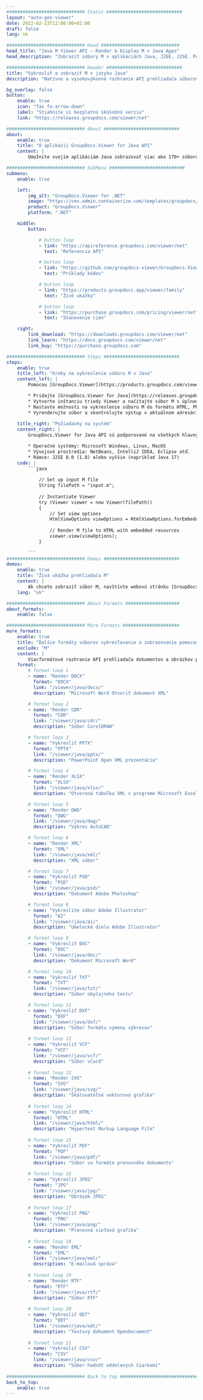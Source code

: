 ```yaml
---
############################# Static ############################
layout: "auto-gen-viewer"
date: 2022-02-23T12:00:00+02:00
draft: false
lang: sk

############################# Head #############################
head_title: "Java M Viewer API – Render & Display M v Java Apps"
head_description: "Zobraziť súbory M v aplikáciách Java, J2EE, J2SE. Podporuje prezeranie 170+ formátov dokumentov a obrázkov v režime HTML, PDF alebo obrázkov s pokročilými funkciami na správu možností zobrazenia dokumentov."

############################# Header ############################
title: "Vykresliť a zobraziť M v jazyku Java" 
description: "Natívne a vysokovýkonné rozhranie API prehliadača súborov M pre aplikácie založené na Java, J2EE a J2SE, ktoré podporuje širokú škálu ďalších funkcií na prispôsobenie vzhľadu formátu výstupného dokumentu." 

bg_overlay: false
button:
    enable: true
    icon: "fas fa-arrow-down"
    label: "Stiahnite si bezplatnú skúšobnú verziu"
    link: "https://releases.groupdocs.com/viewer/net"

############################# About ############################
about:
    enable: true
    title: "O aplikácii GroupDocs.Viewer for Java API" 
    content: |
        Umožnite svojim aplikáciám Java zobrazovať viac ako 170+ súborových formátov v HTML, PDF alebo obrázkových režimoch pomocou GroupDocs.Viewer pre Java API bez akéhokoľvek ďalšieho nainštalovaného softvéru; ako je Microsoft Office, Apache Open Office, Adobe Acrobat Reader atď. Vývojári môžu jednoducho prezerať všetky populárne obrázky a typy dokumentov vrátane Microsoft Office, OpenDocument, HTML, PDF, Archive, Diagrams, Photoshop, AutoCAD a formáty programovacích jazykov v rámci aplikácií Java s rýchle a najkvalitnejšie vykresľovanie.

############################# SubMenu ############################
submenu:
    enable: true

    left:
        img_alt: "GroupDocs.Viewer for .NET"
        image: "https://cms.admin.containerize.com/templates/groupdocs/images/product-logos/90x90-noborder/groupdocs-viewer-net.png"
        product: "GroupDocs.Viewer"
        platform: ".NET"

    middle:
        button:

            # button loop
            - link: "https://apireference.groupdocs.com/viewer/net"
              text: "Referencia API"

            # button loop
            - link: "https://github.com/groupdocs-viewer/GroupDocs.Viewer-for-.NET"
              text: "Príklady kódov"

            # button loop
            - link: "https://products.groupdocs.app/viewer/family"
              text: "Živé ukážky"

            # button loop
            - link: "https://purchase.groupdocs.com/pricing/viewer/net"
              text: "Stanovenie cien"

    right:
        link_download: "https://downloads.groupdocs.com/viewer/net"
        link_learn: "https://docs.groupdocs.com/viewer/net"
        link_buy: "https://purchase.groupdocs.com"

############################# Steps ############################
steps:
    enable: true
    title_left: "Kroky na vykreslenie súboru M v Java" 
    content_left: |
        Pomocou [GroupDocs.Viewer](https://products.groupdocs.com/viewer/java/) môžete vykresliť M do HTML, JPEG, PNG alebo PDF v niekoľkých krokoch.

        * Pridajte [GroupDocs.Viewer for Java](https://releases.groupdocs.com/viewer/java/) ako závislosť k svojmu projektu. 
        * Vytvorte inštanciu triedy Viewer a načítajte súbor M s úplnou cestou. 
        * Nastavte možnosti na vykreslenie súboru M do formátu HTML, PNG, JPEG alebo PDF. 
        * Vyrenderujte súbor a skontrolujte výstup v aktuálnom adresári. 
        
    title_right: "Požiadavky na systém" 
    content_right: |
        GroupDocs.Viewer for Java API sú podporované na všetkých hlavných platformách a operačných systémoch. Pred spustením nižšie uvedeného kódu sa uistite, že máte vo svojom systéme nainštalované nasledujúce predpoklady.

        * Operačné systémy: Microsoft Windows, Linux, MacOS 
        * Vývojové prostredia: NetBeans, IntelliJ IDEA, Eclipse atď. 
        * Rámce: J2SE 8.0 (1.8) alebo vyššie (napríklad Java 17) 
    code: |
        ```java
                        
            // Set up input M file
            String filePath = "input.m";
        
            // Instantiate Viewer
            try (Viewer viewer = new Viewer(filePath))
            {
            	// Set view options 
            	HtmlViewOptions viewOptions = HtmlViewOptions.forEmbeddedResources();
                    
            	// Render M file to HTML with embedded resources
            	viewer.view(viewOptions);
            }
             
        ```
############################# Demos ############################
demos:
    enable: true
    title: "Živá ukážka prehliadača M"
    content: |
        Ak chcete zobraziť súbor M, navštívte webovú stránku [GroupDocs.Viewer Online Apps](https://products.groupdocs.app/viewer/m).
    lang: "sk"

############################# About Formats ####################
about_formats:
    enable: false

############################# More Formats #####################
more_formats:
    enable: true
    title: "Ďalšie formáty súborov vykresľovanie a zobrazovanie pomocou Java"
    exclude: "M"
    content: |
        Viacformátové rozhranie API prehliadača dokumentov a obrázkov pre Java. Pozrite si niektoré z populárnych formátov súborov nižšie bez akýchkoľvek externých prehliadačov.
    format: 
        # format loop 1
        - name: "Render DOCX"
          format: "DOCX"
          link: "/viewer/java/docx/"
          description: "Microsoft Word Otvoriť dokument XML" 

        # format loop 2
        - name: "Render CDR" 
          format: "CDR"
          link: "/viewer/java/cdr/"
          description: "Súbor CorelDRAW" 

        # format loop 3
        - name: "Vykresliť PPTX"
          format: "PPTX"
          link: "/viewer/java/pptx/"
          description: "PowerPoint Open XML prezentácia" 

        # format loop 4
        - name: "Render XLSX"
          format: "XLSX"
          link: "/viewer/java/xlsx/"
          description: "Otvorená tabuľka XML v programe Microsoft Excel" 

        # format loop 5
        - name: "Render DWG"
          format: "DWG"
          link: "/viewer/java/dwg/"
          description: "Výkres AutoCAD"

        # format loop 6
        - name: "Render XML"
          format: "XML"
          link: "/viewer/java/xml/"
          description: "XML súbor"

        # format loop 7
        - name: "Vykresliť PSD"
          format: "PSD"
          link: "/viewer/java/psd/"
          description: "Dokument Adobe Photoshop"

        # format loop 8
        - name: "Vykreslite súbor Adobe Illustrator"
          format: "AI"
          link: "/viewer/java/ai/"
          description: "Umelecké dielo Adobe Illustrator"

        # format loop 9
        - name: "Vykresliť DOC"
          format: "DOC"
          link: "/viewer/java/doc/"
          description: "Dokument Microsoft Word" 

        # format loop 10
        - name: "Vykresliť TXT" 
          format: "TXT"
          link: "/viewer/java/txt/"
          description: "Súbor obyčajného textu" 

        # format loop 11
        - name: "Vykresliť DXF" 
          format: "DXF"
          link: "/viewer/java/dxf/"
          description: "Súbor formátu výmeny výkresov"  
          
        # format loop 12
        - name: "Vykresliť VCF"
          format: "VCF"
          link: "/viewer/java/vcf/"
          description: "Súbor vCard"  
              
        # format loop 13
        - name: "Render SVG"
          format: "SVG"
          link: "/viewer/java/svg/"
          description: "Škálovateľná vektorová grafika" 
          
        # format loop 14
        - name: "Vykresliť HTML"
          format: "HTML"
          link: "/viewer/java/html/"
          description: "Hypertext Markup Language File" 
          
        # format loop 15
        - name: "Vykresliť PDF"
          format: "PDF"
          link: "/viewer/java/pdf/"
          description: "Súbor vo formáte prenosného dokumentu"
          
        # format loop 16
        - name: "Vykresliť JPEG"
          format: "JPG"
          link: "/viewer/java/jpg/"
          description: "Obrázok JPEG"
          
        # format loop 17
        - name: "Vykresliť PNG"
          format: "PNG"
          link: "/viewer/java/png/"
          description: "Prenosná sieťová grafika" 
          
        # format loop 18
        - name: "Render EML"
          format: "EML"
          link: "/viewer/java/eml/"
          description: "E-mailová správa" 
          
        # format loop 19
        - name: "Render RTF"
          format: "RTF"
          link: "/viewer/java/rtf/"
          description: "Súbor RTF" 
          
        # format loop 20
        - name: "Vykresliť ODT"
          format: "ODT"
          link: "/viewer/java/odt/"
          description: "Textový dokument OpenDocument" 
          
        # format loop 21
        - name: "Vykresliť CSV"
          format: "CSV"
          link: "/viewer/java/csv/"
          description: "Súbor hodnôt oddelených čiarkami" 
          
############################# Back to top ###############################
back_to_top:
    enable: true
---
```

